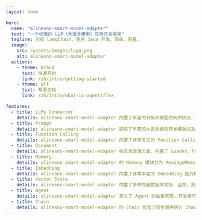 ```yaml
---
layout: home

hero:
  name: "alinesno-smart-model-adapter"
  text: "一个优雅的 LLM（大语言模型）应用开发框架"
  tagline: 对标 LangChain、使用 Java 开发、简单、轻量。
  image:
    src: /assets/images/logo.png
    alt: alinesno-smart-model-adapter
  actions:
    - theme: brand
      text: 快速开始
      link: /zh/intro/getting-started
    - theme: alt
      text: 帮助文档
      link: /zh/intro/what-is-agentsflex

features:
  - title: LLMs Connector
    details: alinesno-smart-model-adapter 内置了丰富的对接大模型的网络协议，比如 HTTP、SSE、WS 等，其简单灵活的设计，使得开发者可以使用其轻易的对接各种大模型，包括 OpenAI、文心一言、星火大模型、通义千问等等。
  - title: Prompt
    details: alinesno-smart-model-adapter 提供了丰富的大语言模型开发模板以及 Prompt Framework 的支持，比如 FEW-SHOT、CRISPE、BROKE、ICIO 等。另外，Prompt Template 我们也可以自定义自己独特的内容。
  - title: Function Calling
    details: alinesno-smart-model-adapter 内置了非常灵活的 Function Calling 组件，包括本地方法的定义、解析、通过 LLMs 回调、并执行本地方法到结果，开发者几行代码就可以完成 Function Calling。
  - title: Document
    details: alinesno-smart-model-adapter 在文本处理方面、内置了 Loader、Parser、Splitter 三大组件，而每种组件又有多重不同的实现类，因此，我们可以轻易的加载网络数据、本地数据、数据库数据，以及多种数据类型。
  - title: Memory
    details: alinesno-smart-model-adapter 的 Memory 模块分为 MessageMemory 和 ContextMemory，他们分别用于历史对话和 Chain 执行上下文记录，我们可以通过继承 Memory 去实现更加丰富的扩展。
  - title: Embedding
    details: alinesno-smart-model-adapter 内置了非常丰富的 Embedding 能力和扩展，我们可以通过去实现 Embedding 接口，来扩充自己的私有 Embedding 算法和支持 。
  - title: Vector Store
    details: alinesno-smart-model-adapter 内置了多种向量数据库支持、当然，我们可以自己去实现 VectorStore 接口，来扩充自己的私有 VectorStore 服务 。
  - title: Agent
    details: alinesno-smart-model-adapter 定义了 Agent 的抽象实现，开发者可以通过 Agents Chain 来实现更多的交互。
  - title: Chain
    details: alinesno-smart-model-adapter 的 Chain 包含了同步顺序执行 Chain，异步执行 Chain 以及循环执行 Chain，帮助开发面对多种不同场景 。
---
```



<style>
:root {
  --vp-home-hero-name-color: transparent;
  --vp-home-hero-name-background: -webkit-linear-gradient(120deg, #bd34fe 30%, #41d1ff);

  --vp-home-hero-image-background-image: linear-gradient(-45deg, #bd34fe 50%, #47caff 50%);
  --vp-home-hero-image-filter: blur(44px);
}

@media (min-width: 640px) {
  :root {
    --vp-home-hero-image-filter: blur(56px);
  }
}

@media (min-width: 960px) {
  :root {
    --vp-home-hero-image-filter: blur(68px);
  }
}
</style>
